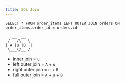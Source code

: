 ```yaml
---
title: SQL Join
---
```


```
SELECT * FROM order_items LEFT OUTER JOIN orders ON order_items.order_id = orders.id
```

```
   __  __
 /   /\   \
| A |u |B  |
 \___\/__ /
```

* inner join = `u`
* left outer join = `A` + `u`
* right outer join = `u` + `B`
* full outer join = `A` + `u` + `B`
